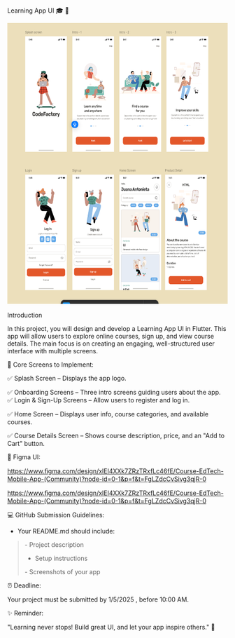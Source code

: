 Learning App UI 🎓 📱

<img src="./vkf3sehb.png"
style="width:6.69297in;height:6.67888in" />

Introduction

In this project, you will design and develop a Learning App UI in
Flutter. This app will allow users to explore online courses, sign up,
and view course details. The main focus is on creating an engaging,
well-structured user interface with multiple screens.

📱 Core Screens to Implement:

✅ Splash Screen – Displays
the app logo.

✅ Onboarding Screens – Three
intro screens guiding users about the app.  
✅ Login & Sign-Up Screens – Allow users to register and log in.

✅ Home Screen – Displays user info, course categories, and available
courses.

✅ Course Details Screen –
Shows course description, price, and an "Add to Cart" button.

🎨 Figma UI:

https://www.ﬁgma.com/design/xlEI4XXk7ZRzTRxfLc46fE/Course-EdTech-Mobile-App-(Community)?node-id=0-1&p=f&t=FgLZdcCvSivg3qjR-0

https://www.ﬁgma.com/design/xlEI4XXk7ZRzTRxfLc46fE/Course-EdTech-Mobile-App-(Community)?node-id=0-1&p=f&t=FgLZdcCvSivg3qjR-0

💻 GitHub Submission
Guidelines:  
- Your README.md should include:

> \- Project description  
> - Setup instructions
>
> \- Screenshots of your app

⏰ Deadline:

Your project must be submitted by 1/5/2025 , before 10:00 AM.

✨ Reminder:

"Learning never stops! Build
great UI, and let your app inspire others." 🚀
